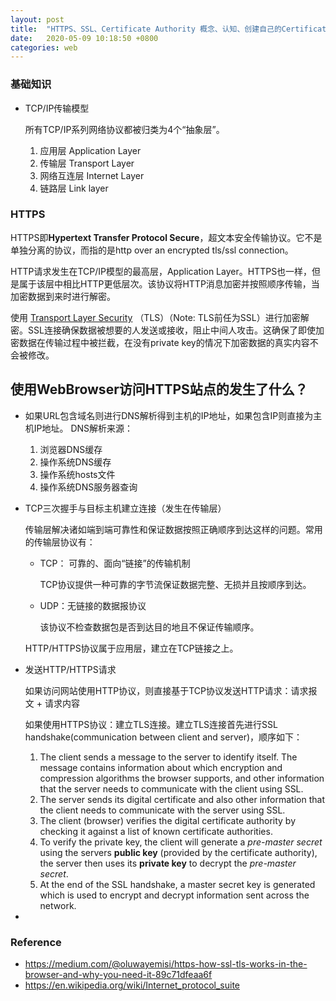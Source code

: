 ```yaml
---
layout: post
title:  "HTTPS、SSL、Certificate Authority 概念、认知、创建自己的CertificateAuthority"
date:   2020-05-09 10:18:50 +0800
categories: web
---
```


### 基础知识

- TCP/IP传输模型

  所有TCP/IP系列网络协议都被归类为4个“抽象层”。

  1. 应用层 Application Layer
  2. 传输层 Transport Layer
  3. 网络互连层 Internet Layer
  4. 链路层 Link layer

### HTTPS

HTTPS即**Hypertext Transfer Protocol Secure**，超文本安全传输协议。它不是单独分离的协议，而指的是http over an encrypted tls/ssl connection。

HTTP请求发生在TCP/IP模型的最高层，Application Layer。HTTPS也一样，但是属于该层中相比HTTP更低层次。该协议将HTTP消息加密并按照顺序传输，当加密数据到来时进行解密。

使用 [Transport Layer Security](https://en.wikipedia.org/wiki/Transport_Layer_Security) （TLS）（Note: TLS前任为SSL）进行加密解密。SSL连接确保数据被想要的人发送或接收，阻止中间人攻击。这确保了即使加密数据在传输过程中被拦截，在没有private key的情况下加密数据的真实内容不会被修改。

## 使用WebBrowser访问HTTPS站点的发生了什么？

- 如果URL包含域名则进行DNS解析得到主机的IP地址，如果包含IP则直接为主机IP地址。
  DNS解析来源：

  1. 浏览器DNS缓存
  2. 操作系统DNS缓存
  3. 操作系统hosts文件
  4. 操作系统DNS服务器查询

- TCP三次握手与目标主机建立连接（发生在传输层）

  传输层解决诸如端到端可靠性和保证数据按照正确顺序到达这样的问题。常用的传输层协议有：

  - TCP： 可靠的、面向“链接”的传输机制

    TCP协议提供一种可靠的字节流保证数据完整、无损并且按顺序到达。

  - UDP：无链接的数据报协议

    该协议不检查数据包是否到达目的地且不保证传输顺序。

  HTTP/HTTPS协议属于应用层，建立在TCP链接之上。

- 发送HTTP/HTTPS请求

  如果访问网站使用HTTP协议，则直接基于TCP协议发送HTTP请求：请求报文 + 请求内容

  如果使用HTTPS协议：建立TLS连接。建立TLS连接首先进行SSL handshake(communication between client and server)，顺序如下：

  1. The client sends a message to the server to identify itself. The message contains information about which encryption and compression algorithms the browser supports, and other information that the server needs to communicate with the client using SSL.
  2. The server sends its digital certificate and also other information that the client needs to communicate with the server using SSL.
  3. The client (browser) verifies the digital certificate authority by checking it against a list of known certificate authorities.
  4. To verify the private key, the client will generate a *pre-master secret* using the servers **public key** (provided by the certificate authority), the server then uses its **private key** to decrypt the *pre-master secret*.
  5. At the end of the SSL handshake, a master secret key is generated which is used to encrypt and decrypt information sent across the network.

- 

### Reference

- https://medium.com/@oluwayemisi/https-how-ssl-tls-works-in-the-browser-and-why-you-need-it-89c71dfeaa6f
- https://en.wikipedia.org/wiki/Internet_protocol_suite